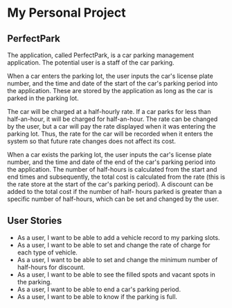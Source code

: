 # My Personal Project

## PerfectPark

The application, called PerfectPark, is a car parking management application. 
The potential user is a staff of the car parking. 

When a car enters the parking lot, the user inputs the car's license plate number, and
the time and date of the start of the car's parking period into the application. 
These are stored by the application as long as the car is parked in the parking lot.

The car will be charged at a half-hourly rate. If a car parks for less than half-an-hour,
it will be charged for half-an-hour.
The rate can be changed by the user, 
but a car will pay the rate displayed when it was entering the parking lot. 
Thus, the rate for the car will be recorded when it enters the system 
so that future rate changes does not affect its cost.

When a car exists the parking lot, the user inputs the car's license plate number, and 
the time and date of the end of the car's parking period into the application.
The number of half-hours is calculated from the start and end times and subsequently, 
the total cost is calculated from the rate (this is the rate store at the start of the car's parking period).
A discount can be added to the total cost if the number of half- hours parked 
is greater than a specific number of half-hours, which can be set and changed by the user.

## User Stories

- As a user, I want to be able to add a vehicle record to my parking slots.
- As a user, I want to be able to set and change the rate of charge for each type of vehicle.
- As a user, I want to be able to  set and change the minimum number of half-hours for discount.
- As a user, I want to be able to see the filled spots and vacant spots in the parking.
- As a user, I want to be able to end a car's parking period.
- As a user, I want to be able to know if the parking is full.